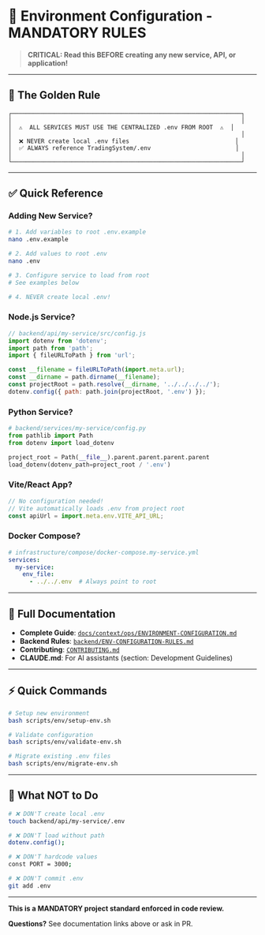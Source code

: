 # 🚨 Environment Configuration - MANDATORY RULES

> **CRITICAL: Read this BEFORE creating any new service, API, or application!**

---

## 🎯 The Golden Rule

```
┌─────────────────────────────────────────────────────────────────┐
│                                                                 │
│  ⚠️  ALL SERVICES MUST USE THE CENTRALIZED .env FROM ROOT  ⚠️  │
│                                                                 │
│  ❌ NEVER create local .env files                              │
│  ✅ ALWAYS reference TradingSystem/.env                        │
│                                                                 │
└─────────────────────────────────────────────────────────────────┘
```

---

## ✅ Quick Reference

### Adding New Service?

```bash
# 1. Add variables to root .env.example
nano .env.example

# 2. Add values to root .env  
nano .env

# 3. Configure service to load from root
# See examples below

# 4. NEVER create local .env!
```

### Node.js Service?

```javascript
// backend/api/my-service/src/config.js
import dotenv from 'dotenv';
import path from 'path';
import { fileURLToPath } from 'url';

const __filename = fileURLToPath(import.meta.url);
const __dirname = path.dirname(__filename);
const projectRoot = path.resolve(__dirname, '../../../../');
dotenv.config({ path: path.join(projectRoot, '.env') });
```

### Python Service?

```python
# backend/services/my-service/config.py
from pathlib import Path
from dotenv import load_dotenv

project_root = Path(__file__).parent.parent.parent.parent
load_dotenv(dotenv_path=project_root / '.env')
```

### Vite/React App?

```javascript
// No configuration needed!
// Vite automatically loads .env from project root
const apiUrl = import.meta.env.VITE_API_URL;
```

### Docker Compose?

```yaml
# infrastructure/compose/docker-compose.my-service.yml
services:
  my-service:
    env_file:
      - ../../.env  # Always point to root
```

---

## 📖 Full Documentation

- **Complete Guide**: [`docs/context/ops/ENVIRONMENT-CONFIGURATION.md`](docs/context/ops/ENVIRONMENT-CONFIGURATION.md)
- **Backend Rules**: [`backend/ENV-CONFIGURATION-RULES.md`](backend/ENV-CONFIGURATION-RULES.md)
- **Contributing**: [`CONTRIBUTING.md`](CONTRIBUTING.md)
- **CLAUDE.md**: For AI assistants (section: Development Guidelines)

---

## ⚡ Quick Commands

```bash
# Setup new environment
bash scripts/env/setup-env.sh

# Validate configuration
bash scripts/env/validate-env.sh

# Migrate existing .env files
bash scripts/env/migrate-env.sh
```

---

## 🚫 What NOT to Do

```bash
# ❌ DON'T create local .env
touch backend/api/my-service/.env

# ❌ DON'T load without path
dotenv.config();

# ❌ DON'T hardcode values
const PORT = 3000;

# ❌ DON'T commit .env
git add .env
```

---

**This is a MANDATORY project standard enforced in code review.**

**Questions?** See documentation links above or ask in PR.

